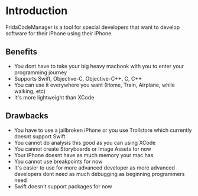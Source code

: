 # Introduction
FridaCodeManager is a tool for special developers that want to develop software for their iPhone using their iPhone.

## Benefits
- You dont have to take your big heavy macbook with you to enter your programming journey
- Supports Swift, Objective-C, Objective-C++, C, C++
- You can use it everywhere you want (Home, Train, Airplane, while walking, etc)
- It's more lightweight than XCode

## Drawbacks
- You have to use a jailbroken iPhone or you use Trollstore which currently doesnt support Swift
- You cannot do analysis this good as you can using XCode
- You cannot create Storyboards or Image Assets for now
- Your iPhone doesnt have as much memory your mac has
- You cannot use breakpoints for now
- It's easier to use for more advanced developer as more advanced developers dont need as much debugging as beginning programmers need
- Swift doesn't support packages for now
